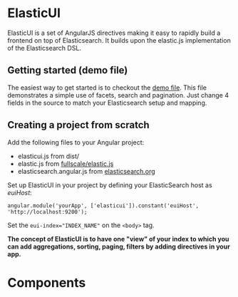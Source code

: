ElasticUI
=========

ElasticUI is a set of AngularJS directives making it easy to rapidly build a frontend on top of Elasticsearch. It builds upon the elastic.js implementation of the Elasticsearch DSL.

Getting started (demo file)
---
The easiest way to get started is to checkout the [demo file][3]. This file demonstrates a simple use of facets, search and pagination. Just change 4 fields in the source to match your Elasticsearch setup and mapping.

Creating a project from scratch
---
Add the following files to your Angular project:
 - elasticui.js from dist/
 - elastic.js from [fullscale/elastic.js][1]
 - elasticsearch.angular.js from [elasticsearch.org][2]

Set up ElasticUI in your project by defining your ElasticSearch host as *euiHost*:

    angular.module('yourApp', ['elasticui']).constant('euiHost', 'http://localhost:9200');

Set the `eui-index="INDEX_NAME"` on the `<body>` tag.

**The concept of ElasticUI is to have one "view" of your index to which you can add aggregations, sorting, paging, filters by adding directives in your app.**



Components
===




  [1]: http://github.com/fullscale/elastic.js
  [2]: http://www.elasticsearch.org/guide/en/elasticsearch/client/javascript-api/current/browser-builds.html
  [3]: examples/tutorial
